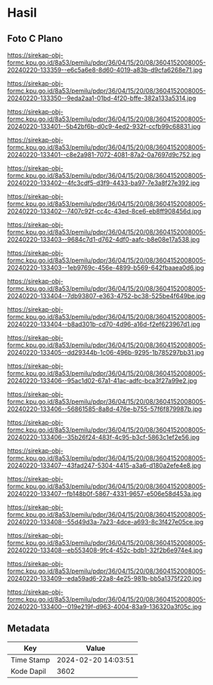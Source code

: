 # Hasil

## Foto C Plano

https://sirekap-obj-formc.kpu.go.id/8a53/pemilu/pdpr/36/04/15/20/08/3604152008005-20240220-133359--e6c5a6e8-8d60-4019-a83b-d9cfa6268e71.jpg

https://sirekap-obj-formc.kpu.go.id/8a53/pemilu/pdpr/36/04/15/20/08/3604152008005-20240220-133350--9eda2aa1-01bd-4f20-bffe-382a133a5314.jpg

https://sirekap-obj-formc.kpu.go.id/8a53/pemilu/pdpr/36/04/15/20/08/3604152008005-20240220-133401--5b42bf6b-d0c9-4ed2-932f-ccfb99c68831.jpg

https://sirekap-obj-formc.kpu.go.id/8a53/pemilu/pdpr/36/04/15/20/08/3604152008005-20240220-133401--c8e2a981-7072-4081-87a2-0a7697d9c752.jpg

https://sirekap-obj-formc.kpu.go.id/8a53/pemilu/pdpr/36/04/15/20/08/3604152008005-20240220-133402--4fc3cdf5-d3f9-4433-ba97-7e3a8f27e392.jpg

https://sirekap-obj-formc.kpu.go.id/8a53/pemilu/pdpr/36/04/15/20/08/3604152008005-20240220-133402--7407c92f-cc4c-43ed-8ce6-eb8ff908456d.jpg

https://sirekap-obj-formc.kpu.go.id/8a53/pemilu/pdpr/36/04/15/20/08/3604152008005-20240220-133403--9684c7d1-d762-4df0-aafc-b8e08e17a538.jpg

https://sirekap-obj-formc.kpu.go.id/8a53/pemilu/pdpr/36/04/15/20/08/3604152008005-20240220-133403--1eb9769c-456e-4899-b569-642fbaaea0d6.jpg

https://sirekap-obj-formc.kpu.go.id/8a53/pemilu/pdpr/36/04/15/20/08/3604152008005-20240220-133404--7db93807-e363-4752-bc38-525be4f649be.jpg

https://sirekap-obj-formc.kpu.go.id/8a53/pemilu/pdpr/36/04/15/20/08/3604152008005-20240220-133404--b8ad301b-cd70-4d96-a16d-f2ef623967d1.jpg

https://sirekap-obj-formc.kpu.go.id/8a53/pemilu/pdpr/36/04/15/20/08/3604152008005-20240220-133405--dd29344b-1c06-496b-9295-1b785297bb31.jpg

https://sirekap-obj-formc.kpu.go.id/8a53/pemilu/pdpr/36/04/15/20/08/3604152008005-20240220-133406--95ac1d02-67a1-41ac-adfc-bca3f27a99e2.jpg

https://sirekap-obj-formc.kpu.go.id/8a53/pemilu/pdpr/36/04/15/20/08/3604152008005-20240220-133406--56861585-8a8d-476e-b755-57f6f879987b.jpg

https://sirekap-obj-formc.kpu.go.id/8a53/pemilu/pdpr/36/04/15/20/08/3604152008005-20240220-133406--35b26f24-483f-4c95-b3cf-5863c1ef2e56.jpg

https://sirekap-obj-formc.kpu.go.id/8a53/pemilu/pdpr/36/04/15/20/08/3604152008005-20240220-133407--43fad247-5304-4415-a3a6-d180a2efe4e8.jpg

https://sirekap-obj-formc.kpu.go.id/8a53/pemilu/pdpr/36/04/15/20/08/3604152008005-20240220-133407--fb148b0f-5867-4331-9657-e506e58d453a.jpg

https://sirekap-obj-formc.kpu.go.id/8a53/pemilu/pdpr/36/04/15/20/08/3604152008005-20240220-133408--55d49d3a-7a23-4dce-a693-8c3f427e05ce.jpg

https://sirekap-obj-formc.kpu.go.id/8a53/pemilu/pdpr/36/04/15/20/08/3604152008005-20240220-133408--eb553408-9fc4-452c-bdb1-32f2b6e974e4.jpg

https://sirekap-obj-formc.kpu.go.id/8a53/pemilu/pdpr/36/04/15/20/08/3604152008005-20240220-133409--eda59ad6-22a8-4e25-981b-bb5a1375f220.jpg

https://sirekap-obj-formc.kpu.go.id/8a53/pemilu/pdpr/36/04/15/20/08/3604152008005-20240220-133400--019e219f-d963-4004-83a9-136320a3f05c.jpg


## Metadata

| Key        | Value               |
| ---------- | ------------------- |
| Time Stamp | 2024-02-20 14:03:51 |
| Kode Dapil | 3602                |



